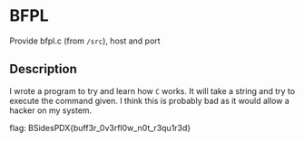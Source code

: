 # BFPL

Provide bfpl.c (from `/src`), host and port

## Description

I wrote a program to try and learn how `C` works. It will take a string and try to execute the command given. I think this is probably bad as it would allow a hacker on my system.

flag: BSidesPDX{buff3r_0v3rfl0w_n0t_r3qu1r3d}
